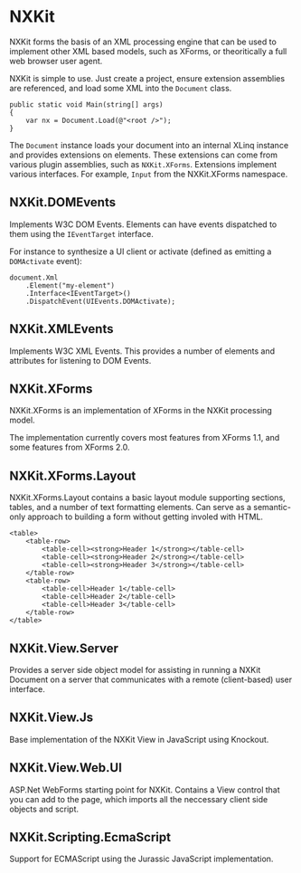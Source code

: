 NXKit
==========

NXKit forms the basis of an XML processing engine that can be used to implement other XML based models, such as XForms, or theoritically a full web browser user agent.

NXKit is simple to use. Just create a project, ensure extension assemblies are referenced, and load some XML into the `Document` class.

    public static void Main(string[] args)
    {
        var nx = Document.Load(@"<root />");
    }

The `Document` instance loads your document into an internal XLinq instance and provides extensions on elements. These extensions can come from various plugin assemblies, such as `NXKit.XForms`.
Extensions implement various interfaces. For example, `Input` from the NXKit.XForms namespace.


NXKit.DOMEvents
----------

Implements W3C DOM Events. Elements can have events dispatched to them using the `IEventTarget` interface.

For instance to synthesize a UI client or activate (defined as emitting a `DOMActivate` event):

    document.Xml
        .Element("my-element")
        .Interface<IEventTarget>()
        .DispatchEvent(UIEvents.DOMActivate);


NXKit.XMLEvents
----------

Implements W3C XML Events. This provides a number of elements and attributes for listening to DOM Events.


NXKit.XForms
----------

NXKit.XForms is an implementation of XForms in the NXKit processing model.

The implementation currently covers most features from XForms 1.1, and some features from XForms 2.0.


NXKit.XForms.Layout
----------

NXKit.XForms.Layout contains a basic layout module supporting sections, tables, and a number of text formatting elements. Can serve as a semantic-only approach to building a form without getting involed with HTML.

    <table>
        <table-row>
            <table-cell><strong>Header 1</strong></table-cell>
            <table-cell><strong>Header 2</strong></table-cell>
            <table-cell><strong>Header 3</strong></table-cell>
        </table-row>
        <table-row>
            <table-cell>Header 1</table-cell>
            <table-cell>Header 2</table-cell>
            <table-cell>Header 3</table-cell>
        </table-row>
    </table>

NXKit.View.Server
----------

Provides a server side object model for assisting in running a NXKit Document on a server that communicates with a remote (client-based) user interface.


NXKit.View.Js
----------

Base implementation of the NXKit View in JavaScript using Knockout.


NXKit.View.Web.UI
----------

ASP.Net WebForms starting point for NXKit. Contains a View control that you can add to the page, which imports all the neccessary client side objects and script.


NXKit.Scripting.EcmaScript
----------

Support for ECMAScript using the Jurassic JavaScript implementation.
